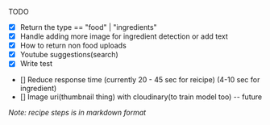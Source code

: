 TODO

- [x] Return the type == "food" | "ingredients"
- [x] Handle adding more image for ingredient detection or add text
- [x] How to return non food uploads
- [x] Youtube suggestions(search)
- [x] Write test
- [] Reduce response time (currently 20 - 45 sec for reicipe) (4-10 sec for ingredient)
- [] Image uri(thumbnail thing) with cloudinary(to train model too) -- future

_Note: recipe steps is in markdown format_

